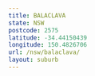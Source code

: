 ```yaml
---
title: BALACLAVA
state: NSW
postcode: 2575
latitude: -34.44150439
longitude: 150.4826706
url: /nsw/balaclava/
layout: suburb
---
```

